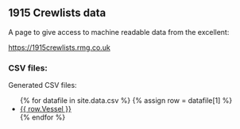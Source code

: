 ## 1915 Crewlists data

A page to give access to machine readable data from the excellent:

https://1915crewlists.rmg.co.uk


### CSV files:

Generated CSV files:

<ul>
    {% for datafile in site.data.csv %}
    {% assign row = datafile[1] %}
      <li>
        <a href="https://github.com/glenrobson/1915crewlists/tree/main/docs/_data/csv/{{ datafile }}">
          {{ row.Vessel }}
        </a>
      </li>
    {% endfor %}
</ul>
